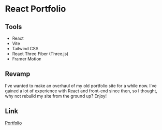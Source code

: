 # React Portfolio

## Tools

- React
- Vite
- Tailwind CSS
- React Three Fiber (Three.js)
- Framer Motion

## Revamp

I've wanted to make an overhaul of my old portfolio site for a while now.
I've gained a lot of experience with React and front-end since then, so I thought, why not rebuild my site from the ground up? Enjoy!

## Link

[Portfolio](https://jonathanyin.us)
